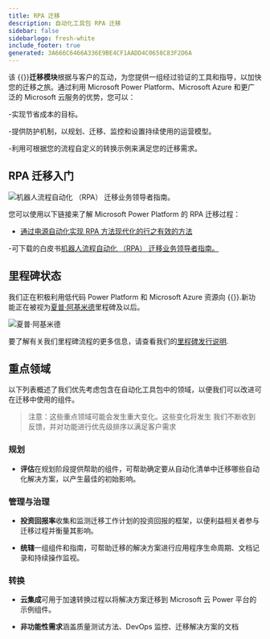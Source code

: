 ```yaml
---
title: RPA 迁移
description: 自动化工具包 RPA 迁移
sidebar: false
sidebarlogo: fresh-white
include_footer: true
generated: 3A666C6466A336E9BE4CF1AADD4C0658C83F2D6A
---
```


该 {{<product-name>}}**迁移模块**根据与客户的互动，为您提供一组经过验证的工具和指导，以加快您的迁移之旅。通过利用 Microsoft Power Platform、Microsoft Azure 和更广泛的 Microsoft 云服务的优势，您可以：

-实现节省成本的目标。

-提供防护机制，以规划、迁移、监控和设置持续使用的运营模型。

-利用可根据您的流程自定义的转换示例来满足您的迁移需求。

## RPA 迁移入门

![机器人流程自动化 （RPA） 迁移业务领导者指南。](https://msflowblogscdn.azureedge.net/wp-content/uploads/2022/01/RPAWhitepaper_Img-241x300.png)

您可以使用以下链接来了解 Microsoft Power Platform 的 RPA 迁移过程：

- [通过电源自动化实现 RPA 方法现代化的行之有效的方法](https://powerautomate.microsoft.com/blog/proven-methods-to-modernize-your-rpa-approach-with-power-automate/)

-可下载的白皮书[机器人流程自动化 （RPA） 迁移业务领导者指南。](https://aka.ms/PAD/RPAMigrationWhitepaper)

## 里程碑状态

我们正在积极利用低代码 Power Platform 和 Microsoft Azure 资源向 {{<product-name>}}.新功能正在被视为[夏普·阿基米德](/zh-hans/releases/november-2022)里程碑及以后。

![夏普·阿基米德](/images/sharp-archimedes.png)

要了解有关我们里程碑流程的更多信息，请查看我们的[里程碑发行说明](/zh-hans/releases/milestones).

## 重点领域

以下列表概述了我们优先考虑包含在自动化工具包中的领域，以便我们可以改进可在迁移中使用的组件。

> 注意：这些重点领域可能会发生重大变化。这些变化将发生 我们不断收到反馈，并对功能进行优先级排序以满足客户需求

### 规划

- **评估**在规划阶段提供帮助的组件，可帮助确定要从自动化清单中迁移哪些自动化解决方案，以产生最佳的初始影响。

### 管理与治理

- **投资回报率**收集和监测迁移工作计划的投资回报的框架，以便利益相关者参与迁移过程并衡量其影响。

- **统辖**一组组件和指南，可帮助迁移的解决方案进行应用程序生命周期、文档记录和持续操作监视。

### 转换

- **云集成**可用于加速转换过程以将解决方案迁移到 Microsoft 云 Power 平台的示例组件。

- **非功能性需求**涵盖质量测试方法、DevOps 监控、迁移解决方案的文档
